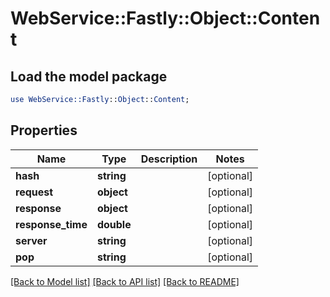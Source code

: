# WebService::Fastly::Object::Content

## Load the model package
```perl
use WebService::Fastly::Object::Content;
```

## Properties
Name | Type | Description | Notes
------------ | ------------- | ------------- | -------------
**hash** | **string** |  | [optional] 
**request** | **object** |  | [optional] 
**response** | **object** |  | [optional] 
**response_time** | **double** |  | [optional] 
**server** | **string** |  | [optional] 
**pop** | **string** |  | [optional] 

[[Back to Model list]](../README.md#documentation-for-models) [[Back to API list]](../README.md#documentation-for-api-endpoints) [[Back to README]](../README.md)



